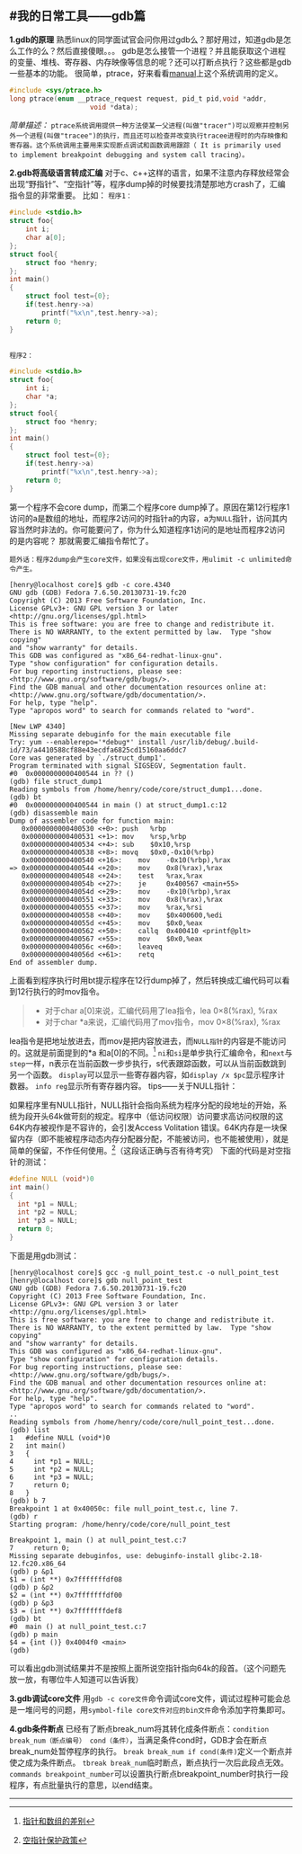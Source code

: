 #我的日常工具——gdb篇
---
**1.gdb的原理**
熟悉linux的同学面试官会问你用过gdb么？那好用过，知道gdb是怎么工作的么？然后直接傻眼。。。
gdb是怎么接管一个进程？并且能获取这个进程的变量、堆栈、寄存器、内存映像等信息的呢？还可以打断点执行？这些都是gdb一些基本的功能。
很简单，ptrace，好来看看[manual][1]上这个系统调用的定义。
```c
#include <sys/ptrace.h>
long ptrace(enum __ptrace_request request, pid_t pid,void *addr, 
                    void *data);
```  
*简单描述：*
`ptrace系统调用提供一种方法使某一父进程(叫做"tracer")可以观察并控制另外一个进程(叫做"tracee")的执行，而且还可以检查并改变执行tracee进程时的内存映像和寄存器。这个系统调用主要用来实现断点调试和函数调用跟踪（ It is primarily used to implement breakpoint debugging and system call tracing）。`

**2.gdb将高级语言转成汇编**
对于c、c++这样的语言，如果不注意内存释放经常会出现“野指针”、“空指针”等，程序dump掉的时候要找清楚那地方crash了，汇编指令显的非常重要。
比如：
 `程序1：`
```c
#include <stdio.h>
struct foo{
    int i;
    char a[0];
};
struct fool{
    struct foo *henry;
};
int main()
{
    struct fool test={0};
    if(test.henry->a)
        printf("%x\n",test.henry->a);
    return 0;
}
    
```
`程序2：`
```c
#include <stdio.h>
struct foo{
    int i;
    char *a;
};
struct fool{
    struct foo *henry;
};
int main()
{
    struct fool test={0};
    if(test.henry->a)
        printf("%x\n",test.henry->a);
    return 0;
}
```
第一个程序不会core dump，而第二个程序core dump掉了。原因在第12行程序1访问的a是数组的地址，而程序2访问的时指针a的内容，a为`NULL`指针，访问其内容当然时非法的。你可能要问了，你为什么知道程序1访问的是地址而程序2访问的是内容呢？
那就需要汇编指令帮忙了。

    题外话：程序2dump会产生core文件，如果没有出现core文件，用ulimit -c unlimited命令产生。
```gdb
[henry@localhost core]$ gdb -c core.4340 
GNU gdb (GDB) Fedora 7.6.50.20130731-19.fc20
Copyright (C) 2013 Free Software Foundation, Inc.
License GPLv3+: GNU GPL version 3 or later <http://gnu.org/licenses/gpl.html>
This is free software: you are free to change and redistribute it.
There is NO WARRANTY, to the extent permitted by law.  Type "show copying"
and "show warranty" for details.
This GDB was configured as "x86_64-redhat-linux-gnu".
Type "show configuration" for configuration details.
For bug reporting instructions, please see:
<http://www.gnu.org/software/gdb/bugs/>.
Find the GDB manual and other documentation resources online at:
<http://www.gnu.org/software/gdb/documentation/>.
For help, type "help".
Type "apropos word" to search for commands related to "word".

[New LWP 4340]
Missing separate debuginfo for the main executable file
Try: yum --enablerepo='*debug*' install /usr/lib/debug/.build-id/73/a4410588cf88e43ecdfa6825cd15160aa6ddc7
Core was generated by `./struct_dump1'.
Program terminated with signal SIGSEGV, Segmentation fault.
#0  0x0000000000400544 in ?? ()
(gdb) file struct_dump1
Reading symbols from /home/henry/code/core/struct_dump1...done.
(gdb) bt
#0  0x0000000000400544 in main () at struct_dump1.c:12
(gdb) disassemble main
Dump of assembler code for function main:
   0x0000000000400530 <+0>:	push   %rbp
   0x0000000000400531 <+1>:	mov    %rsp,%rbp
   0x0000000000400534 <+4>:	sub    $0x10,%rsp
   0x0000000000400538 <+8>:	movq   $0x0,-0x10(%rbp)
   0x0000000000400540 <+16>:	mov    -0x10(%rbp),%rax
=> 0x0000000000400544 <+20>:	mov    0x8(%rax),%rax
   0x0000000000400548 <+24>:	test   %rax,%rax
   0x000000000040054b <+27>:	je     0x400567 <main+55>
   0x000000000040054d <+29>:	mov    -0x10(%rbp),%rax
   0x0000000000400551 <+33>:	mov    0x8(%rax),%rax
   0x0000000000400555 <+37>:	mov    %rax,%rsi
   0x0000000000400558 <+40>:	mov    $0x400600,%edi
   0x000000000040055d <+45>:	mov    $0x0,%eax
   0x0000000000400562 <+50>:	callq  0x400410 <printf@plt>
   0x0000000000400567 <+55>:	mov    $0x0,%eax
   0x000000000040056c <+60>:	leaveq 
   0x000000000040056d <+61>:	retq   
End of assembler dump.
```
上面看到程序执行时用bt提示程序在12行dump掉了，然后转换成汇编代码可以看到12行执行的时mov指令。  
>+  对于char a[0]来说，汇编代码用了lea指令，lea   0×8(%rax),   %rax
>+  对于char *a来说，汇编代码用了mov指令，mov 0×8(%rax),   %rax

lea指令是把地址放进去，而mov是把内容放进去，而`NULL指针`的内容是不能访问的。这就是前面提到的*a 和a[0]的不同。[^struct]
`ni`和`si`是单步执行汇编命令，和`next`与`step`一样，n表示在当前函数一步步执行，s代表跟踪函数，可以从当前函数跳到另一个函数。
`display`可以显示一些寄存器内容，如`display /x $pc`显示程序计数器。
`info reg`显示所有寄存器内容。
    tips——关于NULL指针：

  如果程序里有NULL指针，NULL指针会指向系统为程序分配的段地址的开始，系统为段开头64k做苛刻的规定。程序中（低访问权限）访问要求高访问权限的这64K内存被视作是不容许的，会引发Access Volitation 错误。64K内存是一块保留内存（即不能被程序动态内存分配器分配，不能被访问，也不能被使用），就是简单的保留，不作任何使用。[^null]（这段话正确与否有待考究）
下面的代码是对空指针的测试：
```c
#define NULL (void*)0
int main()
{
  int *p1 = NULL;
  int *p2 = NULL;
  int *p3 = NULL;
  return 0;
}
```
下面是用gdb测试：
```gdb
[henry@localhost core]$ gcc -g null_point_test.c -o null_point_test
[henry@localhost core]$ gdb null_point_test 
GNU gdb (GDB) Fedora 7.6.50.20130731-19.fc20
Copyright (C) 2013 Free Software Foundation, Inc.
License GPLv3+: GNU GPL version 3 or later <http://gnu.org/licenses/gpl.html>
This is free software: you are free to change and redistribute it.
There is NO WARRANTY, to the extent permitted by law.  Type "show copying"
and "show warranty" for details.
This GDB was configured as "x86_64-redhat-linux-gnu".
Type "show configuration" for configuration details.
For bug reporting instructions, please see:
<http://www.gnu.org/software/gdb/bugs/>.
Find the GDB manual and other documentation resources online at:
<http://www.gnu.org/software/gdb/documentation/>.
For help, type "help".
Type "apropos word" to search for commands related to "word".
..
Reading symbols from /home/henry/code/core/null_point_test...done.
(gdb) list
1	#define NULL (void*)0
2	int main()
3	{
4	  int *p1 = NULL;
5	  int *p2 = NULL;
6	  int *p3 = NULL;
7	  return 0;
8	}
(gdb) b 7
Breakpoint 1 at 0x40050c: file null_point_test.c, line 7.
(gdb) r
Starting program: /home/henry/code/core/null_point_test 

Breakpoint 1, main () at null_point_test.c:7
7	  return 0;
Missing separate debuginfos, use: debuginfo-install glibc-2.18-12.fc20.x86_64
(gdb) p &p1
$1 = (int **) 0x7fffffffdf08
(gdb) p &p2
$2 = (int **) 0x7fffffffdf00
(gdb) p &p3
$3 = (int **) 0x7fffffffdef8
(gdb) bt
#0  main () at null_point_test.c:7
(gdb) p main
$4 = {int ()} 0x4004f0 <main>
(gdb) 
```
可以看出gdb测试结果并不是按照上面所说空指针指向64k的段首。（这个问题先放一放，有哪位牛人知道可以告诉我）

**3.gdb调试core文件**
用`gdb -c core文件`命令调试core文件，调试过程种可能会总是一堆问号的问题，用`symbol-file core文件对应的bin文件`命令添加字符集即可。

**4.gdb条件断点**
已经有了断点break_num将其转化成条件断点：`condition break_num（断点编号） cond（条件）`，当满足条件cond时，GDB才会在断点break_num处暂停程序的执行。
`break break_num if cond(条件)`定义一个断点并使之成为条件断点。
`tbreak break_num`临时断点，断点执行一次后此段点无效。
`commands breakpoint_number`可以设置执行断点breakpoint_number时执行一段程序，有点批量执行的意思，以end结束。


[^struct]:[指针和数组的差别][1]

[^null]:[空指针保护政策][2]

---


[1]:http://man7.org/linux/man-pages/man2/ptrace.2.html
[2]:http://coolshell.cn/articles/11377.html
[3]:http://www.cnblogs.com/fly1988happy/archive/2012/04/16/2452021.html